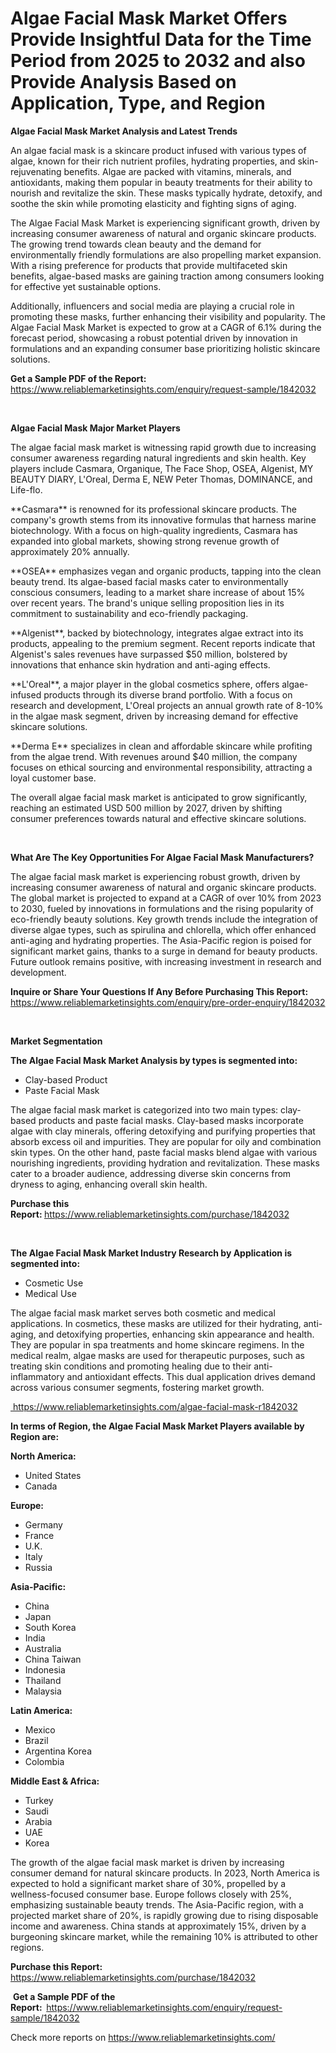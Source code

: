 <p><h1>Algae Facial Mask Market Offers Provide Insightful Data for the Time Period from 2025 to 2032 and also Provide Analysis Based on Application, Type, and Region</h1></p><p><strong>Algae Facial Mask Market Analysis and Latest Trends</strong></p>
<p><p>An algae facial mask is a skincare product infused with various types of algae, known for their rich nutrient profiles, hydrating properties, and skin-rejuvenating benefits. Algae are packed with vitamins, minerals, and antioxidants, making them popular in beauty treatments for their ability to nourish and revitalize the skin. These masks typically hydrate, detoxify, and soothe the skin while promoting elasticity and fighting signs of aging.</p><p>The Algae Facial Mask Market is experiencing significant growth, driven by increasing consumer awareness of natural and organic skincare products. The growing trend towards clean beauty and the demand for environmentally friendly formulations are also propelling market expansion. With a rising preference for products that provide multifaceted skin benefits, algae-based masks are gaining traction among consumers looking for effective yet sustainable options.</p><p>Additionally, influencers and social media are playing a crucial role in promoting these masks, further enhancing their visibility and popularity. The Algae Facial Mask Market is expected to grow at a CAGR of 6.1% during the forecast period, showcasing a robust potential driven by innovation in formulations and an expanding consumer base prioritizing holistic skincare solutions.</p></p>
<p><strong>Get a Sample PDF of the Report:&nbsp;</strong> <a href="https://www.reliablemarketinsights.com/enquiry/request-sample/1842032?utm_campaign=2221&utm_medium=2&utm_source=Github&utm_content=ia&utm_term=26032025&utm_id=algae-facial-mask">https://www.reliablemarketinsights.com/enquiry/request-sample/1842032</a></p>
<p>&nbsp;</p>
<p><strong>Algae Facial Mask Major Market Players</strong></p>
<p><p>The algae facial mask market is witnessing rapid growth due to increasing consumer awareness regarding natural ingredients and skin health. Key players include Casmara, Organique, The Face Shop, OSEA, Algenist, MY BEAUTY DIARY, L'Oreal, Derma E, NEW Peter Thomas, DOMINANCE, and Life-flo.</p><p>**Casmara** is renowned for its professional skincare products. The company's growth stems from its innovative formulas that harness marine biotechnology. With a focus on high-quality ingredients, Casmara has expanded into global markets, showing strong revenue growth of approximately 20% annually.</p><p>**OSEA** emphasizes vegan and organic products, tapping into the clean beauty trend. Its algae-based facial masks cater to environmentally conscious consumers, leading to a market share increase of about 15% over recent years. The brand's unique selling proposition lies in its commitment to sustainability and eco-friendly packaging.</p><p>**Algenist**, backed by biotechnology, integrates algae extract into its products, appealing to the premium segment. Recent reports indicate that Algenist's sales revenues have surpassed $50 million, bolstered by innovations that enhance skin hydration and anti-aging effects.</p><p>**L'Oreal**, a major player in the global cosmetics sphere, offers algae-infused products through its diverse brand portfolio. With a focus on research and development, L'Oreal projects an annual growth rate of 8-10% in the algae mask segment, driven by increasing demand for effective skincare solutions.</p><p>**Derma E** specializes in clean and affordable skincare while profiting from the algae trend. With revenues around $40 million, the company focuses on ethical sourcing and environmental responsibility, attracting a loyal customer base.</p><p>The overall algae facial mask market is anticipated to grow significantly, reaching an estimated USD 500 million by 2027, driven by shifting consumer preferences towards natural and effective skincare solutions.</p></p>
<p>&nbsp;</p>
<p><strong>What Are The Key Opportunities For Algae Facial Mask Manufacturers?</strong></p>
<p><p>The algae facial mask market is experiencing robust growth, driven by increasing consumer awareness of natural and organic skincare products. The global market is projected to expand at a CAGR of over 10% from 2023 to 2030, fueled by innovations in formulations and the rising popularity of eco-friendly beauty solutions. Key growth trends include the integration of diverse algae types, such as spirulina and chlorella, which offer enhanced anti-aging and hydrating properties. The Asia-Pacific region is poised for significant market gains, thanks to a surge in demand for beauty products. Future outlook remains positive, with increasing investment in research and development.</p></p>
<p><strong>Inquire or Share Your Questions If Any Before Purchasing This Report:</strong> <a href="https://www.reliablemarketinsights.com/enquiry/pre-order-enquiry/1842032?utm_campaign=2221&utm_medium=2&utm_source=Github&utm_content=ia&utm_term=26032025&utm_id=algae-facial-mask">https://www.reliablemarketinsights.com/enquiry/pre-order-enquiry/1842032</a></p>
<p>&nbsp;</p>
<p><strong>Market Segmentation</strong></p>
<p><strong>The Algae Facial Mask Market Analysis by types is segmented into:</strong></p>
<p><ul><li>Clay-based Product</li><li>Paste Facial Mask</li></ul></p>
<p><p>The algae facial mask market is categorized into two main types: clay-based products and paste facial masks. Clay-based masks incorporate algae with clay minerals, offering detoxifying and purifying properties that absorb excess oil and impurities. They are popular for oily and combination skin types. On the other hand, paste facial masks blend algae with various nourishing ingredients, providing hydration and revitalization. These masks cater to a broader audience, addressing diverse skin concerns from dryness to aging, enhancing overall skin health.</p></p>
<p><strong>Purchase this Report:&nbsp;</strong><a href="https://www.reliablemarketinsights.com/purchase/1842032?utm_campaign=2221&utm_medium=2&utm_source=Github&utm_content=ia&utm_term=26032025&utm_id=algae-facial-mask">https://www.reliablemarketinsights.com/purchase/1842032</a></p>
<p>&nbsp;</p>
<p><strong>The Algae Facial Mask Market Industry Research by Application is segmented into:</strong></p>
<p><ul><li>Cosmetic Use</li><li>Medical Use</li></ul></p>
<p><p>The algae facial mask market serves both cosmetic and medical applications. In cosmetics, these masks are utilized for their hydrating, anti-aging, and detoxifying properties, enhancing skin appearance and health. They are popular in spa treatments and home skincare regimens. In the medical realm, algae masks are used for therapeutic purposes, such as treating skin conditions and promoting healing due to their anti-inflammatory and antioxidant effects. This dual application drives demand across various consumer segments, fostering market growth.</p></p>
<p><a href="https://www.reliablemarketinsights.com/algae-facial-mask-r1842032?utm_campaign=2221&utm_medium=2&utm_source=Github&utm_content=ia&utm_term=26032025&utm_id=algae-facial-mask">&nbsp;https://www.reliablemarketinsights.com/algae-facial-mask-r1842032</a></p>
<p><strong>In terms of Region, the Algae Facial Mask Market Players available by Region are:</strong></p>
<p>
    <p> <strong> North America: </strong>
        <ul>
            <li>United States</li>
            <li>Canada</li>
        </ul>
        </p> 
    <p> <strong> Europe: </strong>
        <ul>
            <li>Germany</li>
            <li>France</li>
            <li>U.K.</li>
            <li>Italy</li>
            <li>Russia</li>
        </ul>
        </p> 
    <p> <strong> Asia-Pacific: </strong>
        <ul>
            <li>China</li>
            <li>Japan</li>
            <li>South Korea</li>
            <li>India</li>
            <li>Australia</li>
            <li>China Taiwan</li>
            <li>Indonesia</li>
            <li>Thailand</li>
            <li>Malaysia</li>
        </ul>
        </p> 
    <p> <strong> Latin America: </strong>
        <ul>
            <li>Mexico</li>
            <li>Brazil</li>
            <li>Argentina Korea</li>
            <li>Colombia</li>
        </ul>
        </p> 
    <p> <strong> Middle East & Africa: </strong>
        <ul>
            <li>Turkey</li>
            <li>Saudi</li>
            <li>Arabia</li>
            <li>UAE</li>
            <li>Korea</li>
        </ul>
    </p>
    </p>
<p><p>The growth of the algae facial mask market is driven by increasing consumer demand for natural skincare products. In 2023, North America is expected to hold a significant market share of 30%, propelled by a wellness-focused consumer base. Europe follows closely with 25%, emphasizing sustainable beauty trends. The Asia-Pacific region, with a projected market share of 20%, is rapidly growing due to rising disposable income and awareness. China stands at approximately 15%, driven by a burgeoning skincare market, while the remaining 10% is attributed to other regions.</p></p>
<p><strong>Purchase this Report: </strong><a href="https://www.reliablemarketinsights.com/purchase/1842032?utm_campaign=2221&utm_medium=2&utm_source=Github&utm_content=ia&utm_term=26032025&utm_id=algae-facial-mask">https://www.reliablemarketinsights.com/purchase/1842032</a></p>
<p>&nbsp;<strong>Get a Sample PDF of the Report:&nbsp;&nbsp;</strong><a href="https://www.reliablemarketinsights.com/enquiry/request-sample/1842032?utm_campaign=2221&utm_medium=2&utm_source=Github&utm_content=ia&utm_term=26032025&utm_id=algae-facial-mask">https://www.reliablemarketinsights.com/enquiry/request-sample/1842032</a></p>
<p><strong></strong></p>
<p>Check more reports on <a href="https://www.reliablemarketinsights.com/?utm_campaign=2221&utm_medium=2&utm_source=Github&utm_content=ia&utm_term=26032025&utm_id=algae-facial-mask">https://www.reliablemarketinsights.com/</a></p>